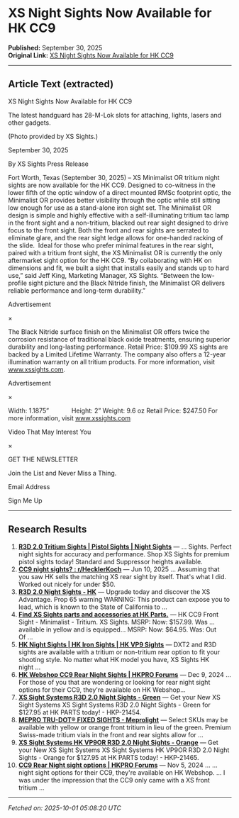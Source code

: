 # XS Night Sights Now Available for HK CC9

**Published:** September 30, 2025  
**Original Link:** [XS Night Sights Now Available for HK CC9](https://www.shootingtimes.com/editorial/xs-night-sights-hk-cc9/536891)

---

## Article Text (extracted)

XS Night Sights Now Available for HK CC9

The latest handguard has 28-M-Lok slots for attaching, lights, lasers and other gadgets.

 (Photo provided by XS Sights.)

September 30, 2025

By XS Sights Press Release

Fort Worth, Texas (September 30, 2025) – XS Minimalist OR tritium night sights are now available for the HK CC9. Designed to co-witness in the lower fifth of the optic window of a direct mounted RMSc footprint optic, the Minimalist OR provides better visibility through the optic while still sitting low enough for use as a stand-alone iron sight set.
The Minimalist OR design is simple and highly effective with a self-illuminating tritium tac lamp in the front sight and a non-tritium, blacked out rear sight designed to drive focus to the front sight. Both the front and rear sights are serrated to eliminate glare, and the rear sight ledge allows for one-handed racking of the slide. 
Ideal for those who prefer minimal features in the rear sight, paired with a tritium front sight, the XS Minimalist OR is currently the only aftermarket sight option for the HK CC9.
“By collaborating with HK on dimensions and fit, we built a sight that installs easily and stands up to hard use,” said Jeff King, Marketing Manager, XS Sights. “Between the low-profile sight picture and the Black Nitride finish, the Minimalist OR delivers reliable performance and long-term durability.”

Advertisement

×

The Black Nitride surface finish on the Minimalist OR offers twice the corrosion resistance of traditional black oxide treatments, ensuring superior durability and long-lasting performance.
Retail Price: $109.99
XS sights are backed by a Limited Lifetime Warranty. The company also offers a 12-year illumination warranty on all tritium products. For more information, visit www.xssights.com.

Advertisement

×

Width: 1.1875”            
Height: 2”
Weight: 9.6 oz
Retail Price: $247.50
For more information, visit 
www.xssights.com

Video That May Interest You

×

GET THE NEWSLETTER

 Join the List and Never Miss a Thing.

Email Address

Sign Me Up

---

## Research Results

1. **[R3D 2.0 Tritium Sights | Pistol Sights | Night Sights](https://xssights.com/products/product-families/r3d-2-0-tritium-night-sights/)** — ... Sights. Perfect night sights for accuracy and performance. Shop XS Sights for premium pistol sights today! Standard and Suppressor heights available.
2. **[CC9 night sights? : r/HecklerKoch](https://www.reddit.com/r/HecklerKoch/comments/1l7lgig/cc9_night_sights/)** — Jun 10, 2025 ... Assuming that you saw HK sells the matching XS rear sight by itself. That's what I did. Worked out nicely for under $50.
3. **[R3D 2.0 Night Sights - HK](https://xssights.com/products/r3d-2-0-night-sights-hk.html)** — Upgrade today and discover the XS Advantage. Prop 65 warning WARNING: This product can expose you to lead, which is known to the State of California to ...
4. **[Find XS Sights parts and accessories at HK Parts.](https://hkparts.net/xs-sights/)** — HK CC9 Front Sight - Minimalist - Tritium. XS Sights. MSRP: Now: $157.99. Was ... available in yellow and is equipped... MSRP: Now: $64.95. Was: Out Of ...
5. **[HK Night Sights | HK Iron Sights | HK VP9 Sights](https://xssights.com/products/sights/handgun-sights/hk/)** — DXT2 and R3D sights are available with a tritium or non-tritium rear option to fit your shooting style. No matter what HK model you have, XS Sights HK night ...
6. **[HK Webshop CC9 Rear Night Sights | HKPRO Forums](https://www.hkpro.com/threads/hk-webshop-cc9-rear-night-sights.581797/)** — Dec 9, 2024 ... For those of you that are wondering or looking for rear night sight options for their CC9, they're available on HK Webshop...
7. **[XS Sight Systems R3D 2.0 Night Sights - Green](https://hkparts.net/sights-optics-optic-mounts/xs-sight-systems-r3d-2-0-night-sights-green/)** — Get your New XS Sight Systems XS Sight Systems R3D 2.0 Night Sights - Green for $127.95 at HK PARTS today! - HKP-21454.
8. **[MEPRO TRU-DOT® FIXED SIGHTS - Meprolight](https://www.meprolight.com/product/mepro-tru-dot-fixed-sights/)** — Select SKUs may be available with yellow or orange front tritium in lieu of the green. Premium Swiss-made tritium vials in the front and rear sights allow for ...
9. **[XS Sight Systems HK VP9OR R3D 2.0 Night Sights - Orange](https://hkparts.net/pistol-parts/xs-sight-systems-hk-vp9or-r3d-2-0-night-sights-orange/)** — Get your New XS Sight Systems XS Sight Systems HK VP9OR R3D 2.0 Night Sights - Orange for $127.95 at HK PARTS today! - HKP-21465.
10. **[CC9 Rear Night sight options | HKPRO Forums](https://www.hkpro.com/threads/cc9-rear-night-sight-options.580838/)** — Nov 5, 2024 ... ... night sight options for their CC9, they're available on HK Webshop. ... I was under the impression that the CC9 only came with a XS front tritium ...

---

*Fetched on: 2025-10-01 05:08:20 UTC*